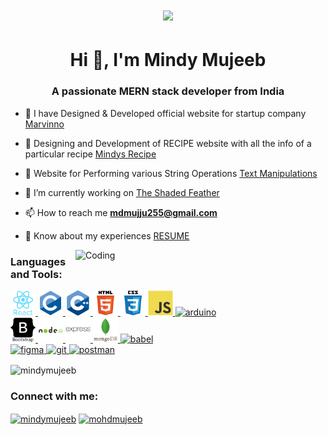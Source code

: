 <h1 align="center">
 <img src="https://pbs.twimg.com/media/DQlOsZyVAAAXfAx?format=jpg&name=large" />
</h1>
<h1 align="center">Hi 👋, I'm Mindy Mujeeb</h1>
<h3 align="center">A passionate MERN stack developer from India</h3>

   - 🔭 I have Designed & Developed official website for startup company [Marvinno](https://marvinno.in)
   - 🔭 Designing and Development of RECIPE website with all the info of a particular recipe [Mindys Recipe](https://mindysrecipe.netlify.app)
   - 🔭 Website for Performing various String Operations [Text Manipulations](https://mindymujeeb.github.io/text-new-manipulations/)
   - 🔭 I’m currently working on [The Shaded Feather](https://shadedfeather.netlify.app)

- 📫 How to reach me **mdmujju255@gmail.com**

- 📄 Know about my experiences [RESUME](https://drive.google.com/drive/folders/125HTG6S-HJcWgut6zWEG9Xl8DPQxlBr9)

<img align="right" alt="Coding" width="400" src="https://www.nyusoft.com/services/images/mern-development/mern-dev-img.png">

<h3 align="">Languages and Tools:</h3>
<p align="">  <a href="https://reactjs.org/" target="_blank" rel="noreferrer"> <img src="https://raw.githubusercontent.com/devicons/devicon/master/icons/react/react-original-wordmark.svg" alt="react" width="40" height="40"/> </a><a href="https://www.cprogramming.com/" target="_blank" rel="noreferrer"> <img src="https://raw.githubusercontent.com/devicons/devicon/master/icons/c/c-original.svg" alt="c" width="40" height="40"/> </a> <a href="https://www.w3schools.com/cpp/" target="_blank" rel="noreferrer"> <img src="https://raw.githubusercontent.com/devicons/devicon/master/icons/cplusplus/cplusplus-original.svg" alt="cplusplus" width="40" height="40"/> </a>
  <a href="https://www.w3.org/html/" target="_blank" rel="noreferrer"> <img src="https://raw.githubusercontent.com/devicons/devicon/master/icons/html5/html5-original-wordmark.svg" alt="html5" width="40" height="40"/> </a>  <a href="https://www.w3schools.com/css/" target="_blank" rel="noreferrer"> <img src="https://raw.githubusercontent.com/devicons/devicon/master/icons/css3/css3-original-wordmark.svg" alt="css3" width="40" height="40"/> </a><a href="https://developer.mozilla.org/en-US/docs/Web/JavaScript" target="_blank" rel="noreferrer"> <img src="https://raw.githubusercontent.com/devicons/devicon/master/icons/javascript/javascript-original.svg" alt="javascript" width="40" height="40"/> </a> <a href="https://www.arduino.cc/" target="_blank" rel="noreferrer"> <img src="https://cdn.worldvectorlogo.com/logos/arduino-1.svg" alt="arduino" width="40" height="40"/> </a><br />
  <a href="https://getbootstrap.com" target="_blank" rel="noreferrer"> <img src="https://raw.githubusercontent.com/devicons/devicon/master/icons/bootstrap/bootstrap-plain-wordmark.svg" alt="bootstrap" width="40" height="40"/> </a> <a href="https://nodejs.org" target="_blank" rel="noreferrer"> <img src="https://raw.githubusercontent.com/devicons/devicon/master/icons/nodejs/nodejs-original-wordmark.svg" alt="nodejs" width="40" height="40"/> </a> <a href="https://expressjs.com" target="_blank" rel="noreferrer"> <img src="https://raw.githubusercontent.com/devicons/devicon/master/icons/express/express-original-wordmark.svg" alt="express" width="40" height="40"/> </a> <a href="https://www.mongodb.com/" target="_blank" rel="noreferrer"> <img src="https://raw.githubusercontent.com/devicons/devicon/master/icons/mongodb/mongodb-original-wordmark.svg" alt="mongodb" width="40" height="40"/> </a><a href="https://babeljs.io/" target="_blank" rel="noreferrer"> <img src="https://www.vectorlogo.zone/logos/babeljs/babeljs-icon.svg" alt="babel" width="40" height="40"/> </a><br />
  <a href="https://www.figma.com/" target="_blank" rel="noreferrer"> <img src="https://www.vectorlogo.zone/logos/figma/figma-icon.svg" alt="figma" width="40" height="40"/> </a> <a href="https://git-scm.com/" target="_blank" rel="noreferrer"> <img src="https://www.vectorlogo.zone/logos/git-scm/git-scm-icon.svg" alt="git" width="40" height="40"/> </a>     <a href="https://postman.com" target="_blank" rel="noreferrer"> <img src="https://www.vectorlogo.zone/logos/getpostman/getpostman-icon.svg" alt="postman" width="40" height="40"/> </a> </p>
  
<p><img align="center" src="https://github-readme-stats.vercel.app/api/top-langs?username=mindymujeeb&show_icons=true&locale=en&layout=compact" alt="mindymujeeb" /></p>
  
<h3 align="">Connect with me:</h3>
<p align="">
<a href="https://twitter.com/mindymujeeb" target="blank"><img align="center" src="https://raw.githubusercontent.com/rahuldkjain/github-profile-readme-generator/master/src/images/icons/Social/twitter.svg" alt="mindymujeeb" height="30" width="40" /></a>
<a href="https://linkedin.com/in/mohdmujeeb" target="blank"><img align="center" src="https://raw.githubusercontent.com/rahuldkjain/github-profile-readme-generator/master/src/images/icons/Social/linked-in-alt.svg" alt="mohdmujeeb" height="30" width="40" /></a>
</p>
